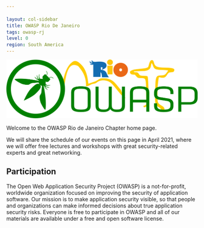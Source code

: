 ```yaml
---

layout: col-sidebar
title: OWASP Rio De Janeiro
tags: owasp-rj
level: 0
region: South America
---
```

![enter image description here](/assets/images/OWASP-RJ-logo.png)

Welcome to the OWASP Rio de Janeiro Chapter home page.

We will share the schedule of our events on this page in April 2021, where we will offer free lectures and workshops with great security-related experts and great networking.

## Participation

The Open Web Application Security Project (OWASP) is a not-for-profit, worldwide organization focused on improving the security of application software. Our mission is to make application security visible, so that people and organizations can make informed decisions about true application security risks. Everyone is free to participate in OWASP and all of our materials are available under a free and open software license.
